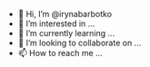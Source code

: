 - 👋 Hi, I’m @irynabarbotko
- 👀 I’m interested in ...
- 🌱 I’m currently learning ...
- 💞️ I’m looking to collaborate on ...
- 📫 How to reach me ...

<!---
irynabarbotko/irynabarbotko is a ✨ special ✨ repository because its `README.md` (this file) appears on your GitHub profile.
You can click the Preview link to take a look at your changes.
--->
